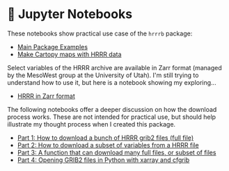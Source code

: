 # 📝 Jupyter Notebooks

These notebooks show practical use case of the `hrrrb` package:

- [Main Package Examples](https://github.com/blaylockbk/HRRR_archive_download/blob/master/notebooks/examples.ipynb)
- [Make Cartopy maps with HRRR data](https://github.com/blaylockbk/HRRR_archive_download/blob/master/notebooks/demo_plot-on-map-with-common-features.ipynb)

Select variables of the HRRR archive are available in Zarr format (managed by the MesoWest group at the University of Utah). I'm still trying to understand how to use it, but here is a notebook showing my exploring...
- [HRRR in Zarr format](https://github.com/blaylockbk/HRRR_archive_download/blob/master/notebooks/zarr_HRRR.ipynb)

The following notebooks offer a deeper discussion on how the download process works. These are not intended for practical use, but should help illustrate my thought process when I created this package.

- [Part 1: How to download a bunch of HRRR grib2 files (full file)](https://github.com/blaylockbk/HRRR_archive_download/blob/master/notebooks/demo_download_hrrr_archive_part1.ipynb)
- [Part 2: How to download a subset of variables from a HRRR file](https://github.com/blaylockbk/HRRR_archive_download/blob/master/notebooks/demo_download_hrrr_archive_part2.ipynb)
- [Part 3: A function that can download many full files, or subset of files](https://github.com/blaylockbk/HRRR_archive_download/blob/master/notebooks/demo_download_hrrr_archive_part3.ipynb)
- [Part 4: Opening GRIB2 files in Python with xarray and cfgrib](https://github.com/blaylockbk/HRRR_archive_download/blob/master/notebooks/demo_download_hrrr_archive_part4.ipynb)

